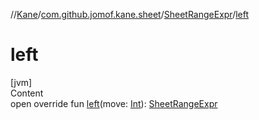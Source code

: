 //[Kane](../../index.md)/[com.github.jomof.kane.sheet](../index.md)/[SheetRangeExpr](index.md)/[left](left.md)



# left  
[jvm]  
Content  
open override fun [left](left.md)(move: [Int](https://kotlinlang.org/api/latest/jvm/stdlib/kotlin/-int/index.html)): [SheetRangeExpr](index.md)  



